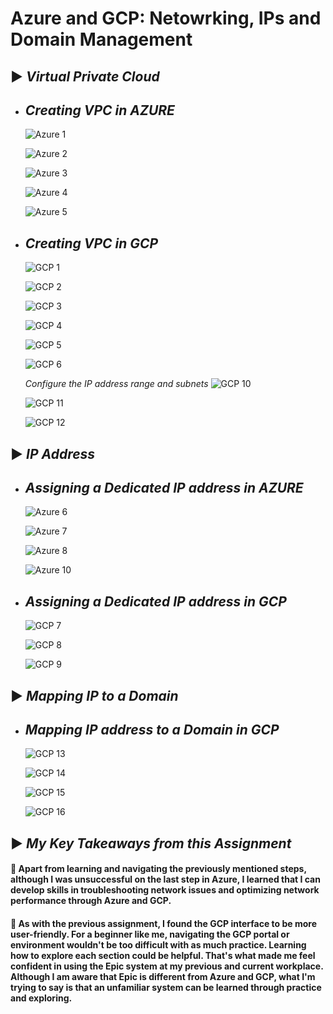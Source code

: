 # Azure and GCP: Netowrking, IPs and Domain Management

## ▶︎ _**Virtual Private Cloud**_

- ## *Creating VPC in AZURE*
  ![Azure 1](https://github.com/raqssoriano/HHA504_assignment_networking/blob/main/AZURE%20VPC/Azure%201.jpg)
  
  ![Azure 2](https://github.com/raqssoriano/HHA504_assignment_networking/blob/main/AZURE%20VPC/Azure%202.png)
  
  ![Azure 3](https://github.com/raqssoriano/HHA504_assignment_networking/blob/main/AZURE%20VPC/Azure%203.png)
  
  ![Azure 4](https://github.com/raqssoriano/HHA504_assignment_networking/blob/main/AZURE%20VPC/Azure%204.png)
  
  ![Azure 5](https://github.com/raqssoriano/HHA504_assignment_networking/blob/main/AZURE%20VPC/Azure%205.png)

- ## *Creating VPC in GCP*
  ![GCP 1](https://github.com/raqssoriano/HHA504_assignment_networking/blob/main/GCP%20VPC/GCP%201.jpg)
  
  ![GCP 2](https://github.com/raqssoriano/HHA504_assignment_networking/blob/main/GCP%20VPC/GCP%202.jpg)
  
  ![GCP 3](https://github.com/raqssoriano/HHA504_assignment_networking/blob/main/GCP%20VPC/GCP%203.png)
  
  ![GCP 4](https://github.com/raqssoriano/HHA504_assignment_networking/blob/main/GCP%20VPC/GCP%204.png)
  
  ![GCP 5](https://github.com/raqssoriano/HHA504_assignment_networking/blob/main/GCP%20VPC/GCP%205.png)
  
  ![GCP 6](https://github.com/raqssoriano/HHA504_assignment_networking/blob/main/GCP%20VPC/GCP%206.png)
  

  *Configure the IP address range and subnets*
  ![GCP 10](https://github.com/raqssoriano/HHA504_assignment_networking/blob/main/GCP%20VPC/GCP%2010.png)

  ![GCP 11](https://github.com/raqssoriano/HHA504_assignment_networking/blob/main/GCP%20VPC/GCP%2011.jpg)

  ![GCP 12](https://github.com/raqssoriano/HHA504_assignment_networking/blob/main/GCP%20VPC/GCP%2012.png)

  


## ▶︎ _**IP Address**_
- ## *Assigning a Dedicated IP address in AZURE*
  ![Azure 6](https://github.com/raqssoriano/HHA504_assignment_networking/blob/main/AZURE%20VPC/Azure%206.jpg)
  
  ![Azure 7](https://github.com/raqssoriano/HHA504_assignment_networking/blob/main/AZURE%20VPC/Azure%207.png)
  
  ![Azure 8](https://github.com/raqssoriano/HHA504_assignment_networking/blob/main/AZURE%20VPC/Azure%208.png)
  
  ![Azure 10](https://github.com/raqssoriano/HHA504_assignment_networking/blob/main/AZURE%20VPC/Azure%2010.png)


- ## *Assigning a Dedicated IP address in GCP*
  ![GCP 7](https://github.com/raqssoriano/HHA504_assignment_networking/blob/main/GCP%20VPC/GCP%207.jpg)
  
  ![GCP 8](https://github.com/raqssoriano/HHA504_assignment_networking/blob/main/GCP%20VPC/GCP%208.png)

  ![GCP 9](https://github.com/raqssoriano/HHA504_assignment_networking/blob/main/GCP%20VPC/GCP%209.png)




## ▶︎ _**Mapping IP to a Domain**_

- ## *Mapping IP address to a Domain in GCP*
  ![GCP 13](https://github.com/raqssoriano/HHA504_assignment_networking/blob/main/GCP%20VPC/GCP%2013.jpg)

  ![GCP 14](https://github.com/raqssoriano/HHA504_assignment_networking/blob/main/GCP%20VPC/GCP%2014.jpg)

  ![GCP 15](https://github.com/raqssoriano/HHA504_assignment_networking/blob/main/GCP%20VPC/GCP%2015.png)

  ![GCP 16](https://github.com/raqssoriano/HHA504_assignment_networking/blob/main/GCP%20VPC/GCP%2016.png)



## ▶︎ _**My Key Takeaways from this Assignment**_

#### 📌 Apart from learning and navigating the previously mentioned steps, although I was unsuccessful on the last step in Azure, I learned that I can develop skills in troubleshooting network issues and optimizing network performance through Azure and GCP.

#### 📌 As with the previous assignment, I found the GCP interface to be more user-friendly. For a beginner like me, navigating the GCP portal or environment wouldn't be too difficult with as much practice. Learning how to explore each section could be helpful. That's what made me feel confident in using the Epic system at my previous and current workplace. Although I am aware that Epic is different from Azure and GCP, what I'm trying to say is that an unfamiliar system can be learned through practice and exploring.
